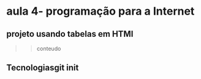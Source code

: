 # aula 4- programação para a Internet
## projeto usando tabelas em HTMl
>> conteudo
## Tecnologiasgit init